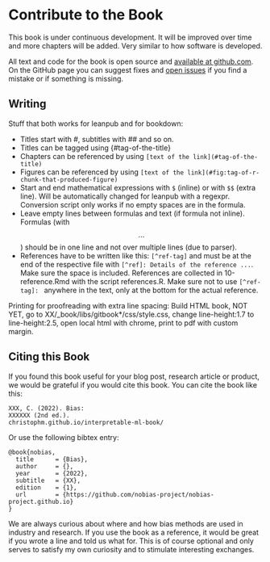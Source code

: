 # Contribute to the Book 

This book is under continuous development.
It will be improved over time and more chapters will be added.
Very similar to how software is developed.

All text and code for the book is open source and [available at github.com](https://github.com/nobias-project/nobias-project.github.io).
On the GitHub page you can suggest fixes and [open issues](https://github.com/nobias-project/nobias-project.github.io/issues) if you find a mistake or if something is missing.

## Writing

Stuff that both works for leanpub and for bookdown:

- Titles start with #, subtitles with ## and so on.
- Titles can be tagged using {#tag-of-the-title}
- Chapters can be referenced by using `[text of the link](#tag-of-the-title)`
- Figures can be referenced by using `[text of the link](#fig:tag-of-r-chunk-that-produced-figure)`
- Start and end mathematical expressions with `$` (inline) or with `$$` (extra line). Will be automatically changed for leanpub with a regexpr. Conversion script only works if no empty spaces are in the formula.
- Leave empty lines between formulas and text (if formula not inline). Formulas (with $$ ... $$) should be in one line and not over multiple lines (due to parser).
- References have to be written like this: `[^ref-tag]` and must be at the end of the respective file with `[^ref]: Details of the reference ...`. Make sure the space is included. References are collected in 10-reference.Rmd with the script references.R. Make sure not to use `[^ref-tag]: ` anywhere in the text, only at the bottom for the actual reference.

Printing for  proofreading with extra line spacing:
Build HTML book, NOT YET, go to XX/_book/libs/gitbook*/css/style.css, change line-height:1.7 to line-height:2.5, open local html with chrome, print to pdf with custom margin.

## Citing this Book

If you found this book useful for your blog post, research article or product, we would be grateful if you would cite this book.
You can cite the book like this:


```
XXX, C. (2022). Bias:
XXXXXX (2nd ed.).
christophm.github.io/interpretable-ml-book/
```

Or use the following bibtex entry:

```
@book{nobias,
  title      = {Bias},
  author     = {},
  year       = {2022},
  subtitle   = {XX},
  edition    = {1},
  url        = {https://github.com/nobias-project/nobias-project.github.io}
}
```

We are always curious about where and how bias methods are used in industry and research.
If you use the book as a reference, it would be great if you wrote a line and told us what for.
This is of course optional and only serves to satisfy my own curiosity and to stimulate interesting exchanges.

